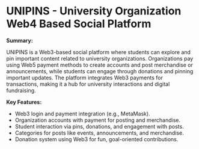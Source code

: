 # UNIPINS - University Organization Web4 Based Social Platform

  **Summary:** 
  
  UNIPINS is a Web3-based social platform where students can explore and pin important content related to university organizations. Organizations pay using Web5 payment methods to create accounts and post merchandise or announcements, while students can engage through donations and pinning important updates. The platform integrates Web3 payments for transactions, making it a hub for university interactions and digital fundraising.
  
**Key Features:**

- Web3 login and payment integration (e.g., MetaMask).
- Organization accounts with payment for posting and merchandise.
- Student interaction via pins, donations, and engagement with posts.
- Categories for posts like events, announcements, and merchandise.
- Donation system using Web3 for fun, goal-oriented contributions.
